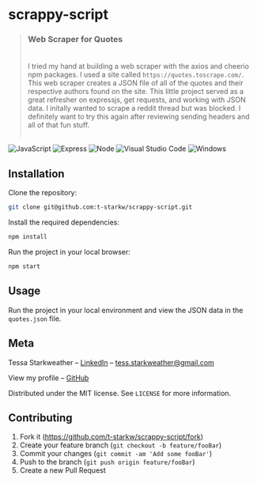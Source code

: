 # scrappy-script
>### Web Scraper for Quotes <br><br>
>  I tried my hand at building a web scraper with the axios and cheerio npm packages. I used a site called `https://quotes.toscrape.com/`. This web scraper creates a JSON file of all of the quotes and their respective authors found on the site. This little project served as a great refresher on expressjs, get requests, and working with JSON data. I initally wanted to scrape a reddit thread but was blocked. I definitely want to try this again after reviewing sending headers and all of that fun stuff. <br><br>

![JavaScript][js-url]
![Express][express-url]
![Node][node-url]
![Visual Studio Code][vscode-url]
![Windows][windows-url]



## Installation

Clone the repository:

```sh
git clone git@github.com:t-starkw/scrappy-script.git
```

Install the required dependencies:

```sh
npm install
```

Run the project in your local browser:

```sh
npm start
```

## Usage

Run the project in your local environment and view the JSON data in the `quotes.json` file.


## Meta

Tessa Starkweather – [LinkedIn](https://www.linkedin.com/in/tessa-starkweather-b61941200/) – tess.starkweather@gmail.com

View my profile – [GitHub](https://github.com/t-starkw)

Distributed under the MIT license. See ``LICENSE`` for more information.

## Contributing

1. Fork it (<https://github.com/t-starkw/scrappy-script/fork>)
2. Create your feature branch (`git checkout -b feature/fooBar`)
3. Commit your changes (`git commit -am 'Add some fooBar'`)
4. Push to the branch (`git push origin feature/fooBar`)
5. Create a new Pull Request

<!-- Markdown link & img dfn's -->

[node-url]: https://img.shields.io/badge/Node.js-43853D?style=for-the-badge&logo=node.js&logoColor=white
[js-url]: https://img.shields.io/badge/JavaScript-F7DF1E?style=for-the-badge&logo=javascript&logoColor=black
[html-url]: https://img.shields.io/badge/HTML5-E34F26?style=for-the-badge&logo=html5&logoColor=white
[css-url]: https://img.shields.io/badge/CSS3-1572B6?style=for-the-badge&logo=css3&logoColor=white
[python-url]: https://img.shields.io/badge/Python-14354C?style=for-the-badge&logo=python&logoColor=white
[express-url]: https://img.shields.io/badge/Express.js-404D59?style=for-the-badge
[react-url]: https://img.shields.io/badge/React-20232A?style=for-the-badge&logo=react&logoColor=61DAFB
[jquery-url]: https://img.shields.io/badge/jQuery-0769AD?style=for-the-badge&logo=jquery&logoColor=white
[bs-url]: https://img.shields.io/badge/Bootstrap-563D7C?style=for-the-badge&logo=bootstrap&logoColor=white
[tw-url]: https://img.shields.io/badge/Tailwind_CSS-38B2AC?style=for-the-badge&logo=tailwind-css&logoColor=white
[mongo-url]: https://img.shields.io/badge/MongoDB-4EA94B?style=for-the-badge&logo=mongodb&logoColor=white
[mysql-url]: https://img.shields.io/badge/MySQL-00000F?style=for-the-badge&logo=mysql&logoColor=white
[heroku-url]: https://img.shields.io/badge/Heroku-430098?style=for-the-badge&logo=heroku&logoColor=white
[sqlize-url]: https://img.shields.io/badge/sequelize-323330?style=for-the-badge&logo=sequelize&logoColor=blue
[jswtoken-url]: 	https://img.shields.io/badge/json%20web%20tokens-323330?style=for-the-badge&logo=json-web-tokens&logoColor=pink
[apollo-url]: https://img.shields.io/badge/-ApolloGraphQL-311C87?style=for-the-badge&logo=apollo-graphql
[graphql-url]: https://img.shields.io/badge/-GraphQL-E10098?style=for-the-badge&logo=graphql&logoColor=white
[render-url]: https://img.shields.io/badge/Render-%46E3B7.svg?style=for-the-badge&logo=render&logoColor=white
[ghub-pages-url]: https://img.shields.io/badge/github%20pages-121013?style=for-the-badge&logo=github&logoColor=white
[vscode-url]: https://img.shields.io/badge/Visual%20Studio%20Code-0078d7.svg?style=for-the-badge&logo=visual-studio-code&logoColor=white
[windows-url]: https://img.shields.io/badge/Windows-0078D6?style=for-the-badge&logo=windows&logoColor=white
